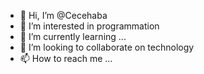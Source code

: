 - 👋 Hi, I’m @Cecehaba
- 👀 I’m interested in programmation 
- 🌱 I’m currently learning ...
- 💞️ I’m looking to collaborate on technology 
- 📫 How to reach me ...

<!---
Cecehaba2002/Cecehaba2002 is a ✨ special ✨ repository because its `README.md` (this file) appears on your GitHub profile.
You can click the Preview link to take a look at your changes.
--->
